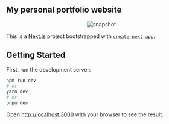 ## My personal portfolio website

<div align="center">
  
  
  ![snapshot](https://github.com/MR-DHRUV/mrdhruv/assets/96336775/de5d0887-0aa5-4ba7-81bd-b3835045b01d)

  
</div>

This is a [Next.js](https://nextjs.org/) project bootstrapped with [`create-next-app`](https://github.com/vercel/next.js/tree/canary/packages/create-next-app).

## Getting Started

First, run the development server:

```bash
npm run dev
# or
yarn dev
# or
pnpm dev
```

Open [http://localhost:3000](http://localhost:3000) with your browser to see the result.
